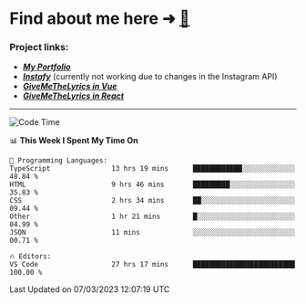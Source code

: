 # Find about me here ➜ [🧑](https://pauabella.dev)

### Project links:
- ***[My Portfolio](https://pauabella.dev)***
- ***[Instafy](https://instafy.me)*** (currently not working due to changes in the Instagram API)
- ***[GiveMeTheLyrics in Vue](https://lyrics.pauabella.dev)***
- ***[GiveMeTheLyrics in React](https://pauabella.dev/GiveMeTheLyrics)***

---
<!--START_SECTION:waka-->
![Code Time](http://img.shields.io/badge/Code%20Time-1%2C966%20hrs%207%20mins-blue)

📊 **This Week I Spent My Time On** 

```text
💬 Programming Languages: 
TypeScript               13 hrs 19 mins      ████████████░░░░░░░░░░░░░   48.84 % 
HTML                     9 hrs 46 mins       █████████░░░░░░░░░░░░░░░░   35.83 % 
CSS                      2 hrs 34 mins       ██░░░░░░░░░░░░░░░░░░░░░░░   09.44 % 
Other                    1 hr 21 mins        █░░░░░░░░░░░░░░░░░░░░░░░░   04.99 % 
JSON                     11 mins             ░░░░░░░░░░░░░░░░░░░░░░░░░   00.71 % 

🔥 Editors: 
VS Code                  27 hrs 17 mins      █████████████████████████   100.00 % 
```


 Last Updated on 07/03/2023 12:07:19 UTC
<!--END_SECTION:waka-->
